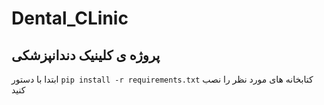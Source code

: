 # Dental_CLinic
پروژه ی کلینیک دندانپزشکی
---
ابتدا با دستور `pip install -r requirements.txt` کتابخانه های مورد نظر را نصب کنید
